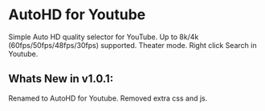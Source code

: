 # AutoHD for Youtube
Simple Auto HD quality selector for YouTube. Up to 8k/4k (60fps/50fps/48fps/30fps) supported. Theater mode. Right click Search in Youtube.

## Whats New in v1.0.1:
Renamed to AutoHD for Youtube. Removed extra css and js.